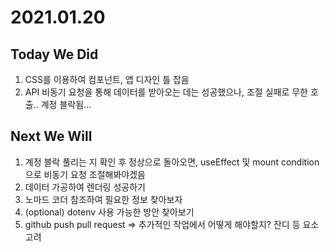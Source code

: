 # 2021.01.20

## Today We Did
1. CSS를 이용하여 컴포넌트, 앱 디자인 틀 잡음
2. API 비동기 요청을 통해 데이터를 받아오는 데는 성공했으나, 조절 실패로 무한 호출.. 계정 블락됨... 


## Next We Will
1. 계정 블락 풀리는 지 확인 후 정상으로 돌아오면, useEffect 및 mount condition으로 비동기 요청 조절해봐야겠음
2. 데이터 가공하여 렌더링 성공하기
3. 노마드 코더 참조하여 필요한 정보 찾아보자
4. (optional) dotenv 사용 가능한 방안 찾아보기
5. github push pull request => 추가적인 작업에서 어떻게 해야할지? 잔디 등 요소 고려
